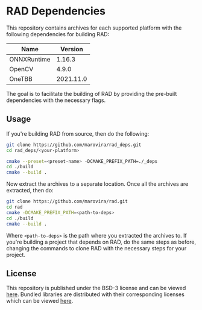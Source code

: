 # RAD Dependencies

This repository contains archives for each supported platform with the following
dependencies for building RAD:

| **Name** | **Version** |
|----------|-------------|
| ONNXRuntime | 1.16.3 |
| OpenCV | 4.9.0 |
| OneTBB | 2021.11.0 |

The goal is to facilitate the building of RAD by providing the pre-built dependencies with
the necessary flags.

## Usage

If you're building RAD from source, then do the following:

```sh
git clone https://github.com/marovira/rad_deps.git
cd rad_deps/<your-platform>

cmake --preset=<preset-name> -DCMAKE_PREFIX_PATH=./_deps
cd ./build
cmake --build .
```

Now extract the archives to a separate location. Once all the archives are extracted, then
do:

```sh
git clone https://github.com/marovira/rad.git
cd rad
cmake -DCMAKE_PREFIX_PATH=<path-to-deps>
cd ./build
cmake --build .
```

Where `<path-to-deps>` is the path where you extracted the archives to. If you're building
a project that depends on RAD, do the same steps as before, changing the commands to clone
RAD with the necessary steps for your project.

## License

This repository is published under the BSD-3 license and can be viewed [here](LICENSE).
Bundled libraries are distributed with their corresponding licenses which can be viewed
[here](LICENSE-3RD-PARTY).
